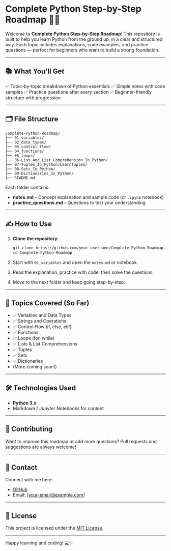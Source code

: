 # Complete Python Step-by-Step Roadmap 🐍📘

Welcome to **Complete Python Step-by-Step Roadmap**! This repository is built to help you learn Python from the ground up, in a clear and structured way. Each topic includes explanations, code examples, and practice questions — perfect for beginners who want to build a strong foundation.

---

## 📚 What You'll Get

✅ Topic-by-topic breakdown of Python essentials
✅ Simple notes with code samples
✅ Practice questions after every section
✅ Beginner-friendly structure with progression

---

## 🗂️ File Structure

```
Complete-Python-Roadmap/
├── 01_variables/
├── 02_data_types/
├── 03_control_flow/
├── 04_functions/
├── 05_loops/
├── 06-List_And_List_Comprehension_In_Python/
├── 07-Tuples_In_Python/LearnTuples/
├── 08-Sets_In_Python/
├── 09-Dictionaries_In_Python/
├── README.md
```

Each folder contains:

* **notes.md** – Concept explanation and sample code (or `.ipynb` notebook)
* **practice\_questions.md** – Questions to test your understanding

---

## ✍️ How to Use

1. **Clone the repository**:

   ```bash
   git clone https://github.com/your-username/Complete-Python-Roadmap.git
   cd Complete-Python-Roadmap
   ```

2. Start with `01_variables` and open the `notes.md` or notebook.

3. Read the explanation, practice with code, then solve the questions.

4. Move to the next folder and keep going step-by-step.

---

## 🧠 Topics Covered (So Far)

* ✅ Variables and Data Types
* ✅ Strings and Operations
* ✅ Control Flow (if, else, elif)
* ✅ Functions
* ✅ Loops (for, while)
* ✅ Lists & List Comprehensions
* ✅ Tuples
* ✅ Sets
* ✅ Dictionaries
* (More coming soon!)

---

## 🛠️ Technologies Used

* **Python 3.x**
* Markdown / Jupyter Notebooks for content

---

## 🤝 Contributing

Want to improve this roadmap or add more questions? Pull requests and suggestions are always welcome!

---

## 📧 Contact

Connect with me here:

* [GitHub](https://github.com/your-vishalindev)
* Email: \[[your-email@example.com](vishalondev)]

---

## 📜 License

This project is licensed under the [MIT License](LICENSE).

---

Happy learning and coding! 💻✨
